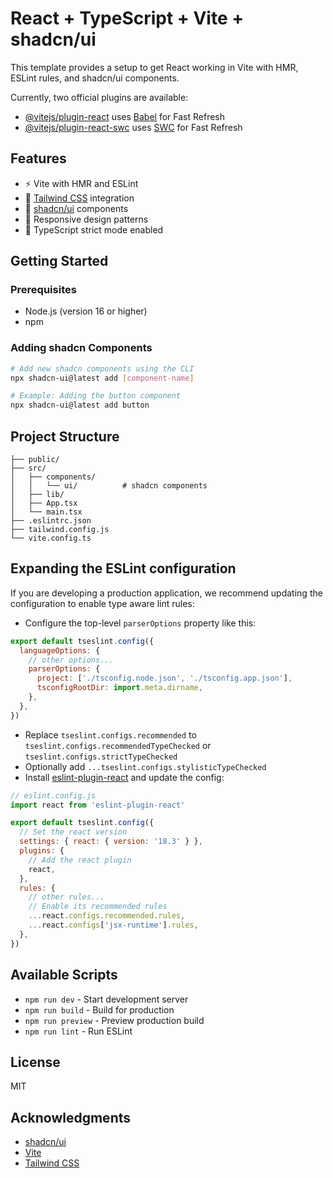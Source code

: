 # React + TypeScript + Vite + shadcn/ui

This template provides a setup to get React working in Vite with HMR, ESLint rules, and shadcn/ui components.

Currently, two official plugins are available:

- [@vitejs/plugin-react](https://github.com/vitejs/vite-plugin-react/blob/main/packages/plugin-react/README.md) uses [Babel](https://babeljs.io/) for Fast Refresh
- [@vitejs/plugin-react-swc](https://github.com/vitejs/vite-plugin-react-swc) uses [SWC](https://swc.rs/) for Fast Refresh

## Features

- ⚡️ Vite with HMR and ESLint
- 🎨 [Tailwind CSS](https://tailwindcss.com/) integration
- 🧩 [shadcn/ui](https://ui.shadcn.com/) components
- 📱 Responsive design patterns
- 🔑 TypeScript strict mode enabled

## Getting Started

### Prerequisites

- Node.js (version 16 or higher)
- npm

### Adding shadcn Components

```bash
# Add new shadcn components using the CLI
npx shadcn-ui@latest add [component-name]

# Example: Adding the button component
npx shadcn-ui@latest add button
```

## Project Structure

```
├── public/
├── src/
│   ├── components/
│   │   └── ui/          # shadcn components
│   ├── lib/
│   ├── App.tsx
│   └── main.tsx
├── .eslintrc.json
├── tailwind.config.js
└── vite.config.ts
```

## Expanding the ESLint configuration

If you are developing a production application, we recommend updating the configuration to enable type aware lint rules:

- Configure the top-level `parserOptions` property like this:

```js
export default tseslint.config({
  languageOptions: {
    // other options...
    parserOptions: {
      project: ['./tsconfig.node.json', './tsconfig.app.json'],
      tsconfigRootDir: import.meta.dirname,
    },
  },
})
```

- Replace `tseslint.configs.recommended` to `tseslint.configs.recommendedTypeChecked` or `tseslint.configs.strictTypeChecked`
- Optionally add `...tseslint.configs.stylisticTypeChecked`
- Install [eslint-plugin-react](https://github.com/jsx-eslint/eslint-plugin-react) and update the config:

```js
// eslint.config.js
import react from 'eslint-plugin-react'

export default tseslint.config({
  // Set the react version
  settings: { react: { version: '18.3' } },
  plugins: {
    // Add the react plugin
    react,
  },
  rules: {
    // other rules...
    // Enable its recommended rules
    ...react.configs.recommended.rules,
    ...react.configs['jsx-runtime'].rules,
  },
})
```

## Available Scripts

- `npm run dev` - Start development server
- `npm run build` - Build for production
- `npm run preview` - Preview production build
- `npm run lint` - Run ESLint

## License

MIT

## Acknowledgments

- [shadcn/ui](https://ui.shadcn.com/)
- [Vite](https://vitejs.dev/)
- [Tailwind CSS](https://tailwindcss.com/)